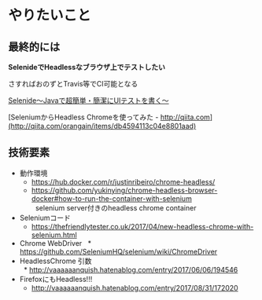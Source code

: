 # やりたいこと

## 最終的には

**SelenideでHeadlessなブラウザ上でテストしたい**

さすればおのずとTravis等でCI可能となる

[Selenide～Javaで超簡単・簡潔にUIテストを書く～](http://qiita.com/tatesuke/items/589e30ab9b3dc7037e26#%E3%81%9D%E3%81%AE%E4%BB%96)

[SeleniumからHeadless Chromeを使ってみた - http://qiita.com](http://qiita.com/orangain/items/db4594113c04e8801aad)

## 技術要素
* 動作環境
  * https://hub.docker.com/r/justinribeiro/chrome-headless/
  * https://github.com/yukinying/chrome-headless-browser-docker#how-to-run-the-container-with-selenium  
    selenium server付きのheadless chrome container
* Seleniumコード
  * https://thefriendlytester.co.uk/2017/04/new-headless-chrome-with-selenium.html
* Chrome WebDriver
  * https://github.com/SeleniumHQ/selenium/wiki/ChromeDriver
* HeadlessChrome 引数  
  * http://vaaaaaanquish.hatenablog.com/entry/2017/06/06/194546
* FirefoxにもHeadless!!!
  * http://vaaaaaanquish.hatenablog.com/entry/2017/08/31/172020
